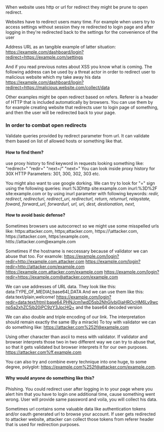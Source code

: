 When website uses http or url for redirect they might be prune to open redirect.

Websites have to redirect users many time. For example when users try to access settings without session they re redirected to login page and after logging in they're redirected back to the settings for the convenience of the user

Address URL as an tangible example of latter situation:
https://example.com/dashboard/login?redirect=https://example.com/settings

And if you read previous notes about XSS you know what is coming.
The following address can be used by a threat actor in order to redirect user to malicious website which my take away his data
https://example.com/dashboard/login?redirect=https://malicious.website.com/collect/data

Other examples might be open redirect based on refers. Referer is a header of HTTP that is included automatically by browsers. You can use them by for example creating website that redirects user to login page of something, and then the user will be redirected back to your page.

### **In order to combat open redirects** 
Validate queries provided by redirect parameter from url. It can validate them based on list of allowed hosts or something like that.

#### **How to find them?**
use proxy history to find keyword in requests looking something  like:
"redirect="
"redir="
"next=/"
"next="
You can look inside proxy history for 30X HTTP Parameters: 301, 300, 302, 303 etc.

You might also want to use google dorking. We can try to look for "=" sign using the following queries:
inurl:%3Dhttp site:example.com
inurl:%3D%2F site:example.com
or by using inurl parameter with following keywords:
*redir, redirect, redirecturi, redirect_uri, redirecturl, return, returnurl, relaystate, foward, forward_url, forwardurl, url, uri, dest, destionation, next,*

#### **How to avoid basic defense?**
Sometimes browsers use autocorrect so we might use some misspelled urls like:
https:attacker.com, https;attacker.com, https:/\/\attacker.com, https:\/\/attacker.com, https:\\example.com, httls://attacker.com\@example.com

Sometimes if the hostname is neccessary because of validator we can abuse that too. For examole:
https://example.com/login?redir=http://example.com.attacker.com
https://example.com/login?redir=http://attacker.com/example.com
https://example.com.attacker.com/example.com
https://example.com/login?redir=https://example.com@attacker.com/example.com

We can use addresses of URL data. They look like this: data:TYPE_OF_MEDIA[;base64],DATA
And we can use them like this:
data:text/plain,welcome!
https://example.com/login?redir=data:text/html;base64,PHNJcm1wdD5sb2NhGlvbj0iaHROcHM6Ly9wcnp5a2xhZC5jb20iPC9zY3JpcHQ+
and the base64 decoded version
<script>location="https://example.com"</script>

We can also double and triple encoding of our link. The interpretation should remain exactly the same (By a miracle)
To toy with validator we can do something like:
https://attacker.com%252f@example.com

Using other character than ascii to mess with validator. If validator and browser interprets those two in two different way we can try to abuse that, so that it gets validated but browser interprets it for our own purposes.
https://attacker.com%ff.example.com

You can also try and combine every technique into one huge, to some degree, polyglot:
https://example.com%252f@attacker.com/example.com.


#### **Why would anyone do something like this?**
Phishing. You could redirect user after logging in to your page where you alert him that you have to login one additional time, cause something went wrong. User will provide same password and voila, you will collect his data.

Sometimes url contains some valuable data like authentication tokens and/or oauth generated url to browse your account. If user gets redirected to attacker website, attacker can collect those tokens from referer header that is used for redirection purposes.